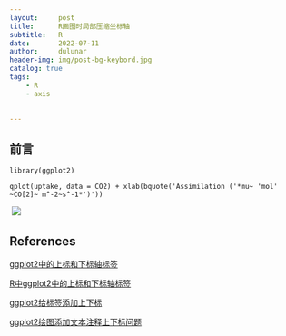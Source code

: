```yaml
---
layout:     post
title:      R画图时局部压缩坐标轴
subtitle:   R
date:       2022-07-11
author:     dulunar
header-img: img/post-bg-keybord.jpg
catalog: true
tags:
    - R
    - axis    
    

---
```


## 前言

```shell
library(ggplot2)

qplot(uptake, data = CO2) + xlab(bquote('Assimilation ('*mu~ 'mol' ~CO[2]~ m^-2~s^-1*')'))
```

​	![](https://raw.githubusercontent.com/dulunar/dulunar.github.io/master/images/xCKTm.png)



## References

[ggplot2中的上标和下标轴标签](https://www.wake-up-neo.com/zh/r/ggplot2%E4%B8%AD%E7%9A%84%E4%B8%8A%E6%A0%87%E5%92%8C%E4%B8%8B%E6%A0%87%E8%BD%B4%E6%A0%87%E7%AD%BE/1050048992/)

[R中ggplot2中的上标和下标轴标签](https://verytoolz.com/blog/70e9d74778/)

[ggplot2给标签添加上下标](https://www.jianshu.com/p/c88176af49e5)

[ggplot2绘图添加文本注释上下标问题](https://cloud.tencent.com/developer/article/1593258)
